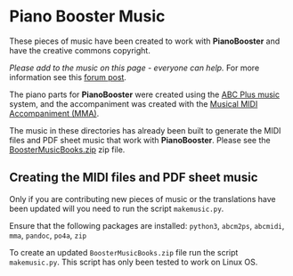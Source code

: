 # Piano Booster Music

These pieces of music have been created to work with **PianoBooster** and
have the creative commons copyright.

_Please add to the music on this page  - everyone can help._ For more information see this
[forum post](http://piano-booster.2625608.n2.nabble.com/Creating-music-for-PianoBooster-using-MMA-Everyone-can-help-td4167350.html).

The piano parts for **PianoBooster** were created using the [ABC Plus music](http://abcplus.sourceforge.net/) system,
and the accompaniment was created with the [Musical MIDI Accompaniment (MMA)](http://www.mellowood.ca/mma/).

The music in these directories has already been built to  generate the MIDI files and PDF sheet music that work with **PianoBooster**.
Please see the [BoosterMusicBooks.zip](../BoosterMusicBooks.zip) zip file.


## Creating the MIDI files and PDF sheet music

Only if you are contributing new pieces of music
or the translations have been updated will you need to run the script `makemusic.py`.

Ensure that the following packages are installed:
`python3`, `abcm2ps`, `abcmidi`, `mma`, `pandoc`, `po4a`, `zip`

To create an updated  `BoosterMusicBooks.zip` file run the script `makemusic.py`.
This script has only been tested to work on Linux OS.
